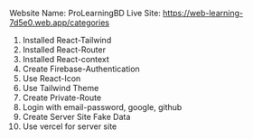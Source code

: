 Website Name: ProLearningBD
Live Site: https://web-learning-7d5e0.web.app/categories

1. Installed React-Tailwind
2. Installed React-Router
3. Installed React-context
4. Create Firebase-Authentication
5. Use React-Icon
6. Use Tailwind Theme
7. Create Private-Route
8. Login with email-password, google, github
9. Create Server Site Fake Data
10. Use vercel for server site